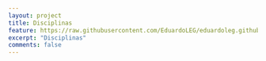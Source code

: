 ```yaml
---
layout: project
title: Disciplinas
feature: https://raw.githubusercontent.com/EduardoLEG/eduardoleg.github.io/master/assets/img/quadro.png
excerpt: "Disciplinas"
comments: false
---
```

